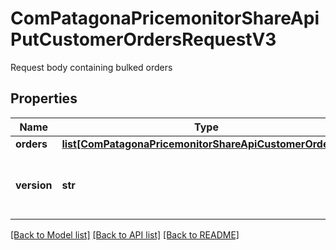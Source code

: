 # ComPatagonaPricemonitorShareApiPutCustomerOrdersRequestV3

Request body containing bulked orders
## Properties
Name | Type | Description | Notes
------------ | ------------- | ------------- | -------------
**orders** | [**list[ComPatagonaPricemonitorShareApiCustomerOrderV3]**](ComPatagonaPricemonitorShareApiCustomerOrderV3.md) | List of orders | 
**version** | **str** | Version of orders. Currently only \&quot;3\&quot; is allowed | 

[[Back to Model list]](../README.md#documentation-for-models) [[Back to API list]](../README.md#documentation-for-api-endpoints) [[Back to README]](../README.md)



